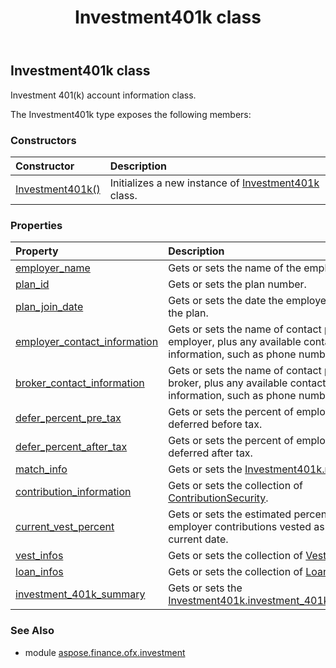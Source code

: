 ﻿---
title: Investment401k class
second_title: Aspose.Finance for Python via .NET API References
description: 
type: docs
weight: 220
url: /python-net/aspose.finance.ofx.investment/investment401k/
is_root: false
---

## Investment401k class

Investment 401(k) account information class.



The Investment401k type exposes the following members:

### Constructors
| Constructor | Description |
| :- | :- |
| [Investment401k()](/finance/python-net/aspose.finance.ofx.investment/investment401k/__init__/#) | Initializes a new instance of [Investment401k](/finance/python-net/aspose.finance.ofx.investment/investment401k) class. |


### Properties
| Property | Description |
| :- | :- |
| [employer_name](/finance/python-net/aspose.finance.ofx.investment/investment401k/employer_name) | Gets or sets the name of the employer. |
| [plan_id](/finance/python-net/aspose.finance.ofx.investment/investment401k/plan_id) | Gets or sets the plan number. |
| [plan_join_date](/finance/python-net/aspose.finance.ofx.investment/investment401k/plan_join_date) | Gets or sets the date the employee joined the plan. |
| [employer_contact_information](/finance/python-net/aspose.finance.ofx.investment/investment401k/employer_contact_information) | Gets or sets the name of contact person at employer, plus any available contact information, such as phone number. |
| [broker_contact_information](/finance/python-net/aspose.finance.ofx.investment/investment401k/broker_contact_information) | Gets or sets the name of contact person at broker, plus any available contact information, such as phone number. |
| [defer_percent_pre_tax](/finance/python-net/aspose.finance.ofx.investment/investment401k/defer_percent_pre_tax) | Gets or sets the percent of employee salary deferred before tax. |
| [defer_percent_after_tax](/finance/python-net/aspose.finance.ofx.investment/investment401k/defer_percent_after_tax) | Gets or sets the percent of employee salary deferred after tax. |
| [match_info](/finance/python-net/aspose.finance.ofx.investment/investment401k/match_info) | Gets or sets the [Investment401k.match_info](/finance/python-net/aspose.finance.ofx.investment/investment401k#match_info). |
| [contribution_information](/finance/python-net/aspose.finance.ofx.investment/investment401k/contribution_information) | Gets or sets the collection of [ContributionSecurity](/finance/python-net/aspose.finance.ofx.investment/contributionsecurity). |
| [current_vest_percent](/finance/python-net/aspose.finance.ofx.investment/investment401k/current_vest_percent) | Gets or sets the estimated percentage of employer contributions vested as of the current date. |
| [vest_infos](/finance/python-net/aspose.finance.ofx.investment/investment401k/vest_infos) | Gets or sets the collection of [VestInfo](/finance/python-net/aspose.finance.ofx.investment/vestinfo). |
| [loan_infos](/finance/python-net/aspose.finance.ofx.investment/investment401k/loan_infos) | Gets or sets the collection of [LoanInfo](/finance/python-net/aspose.finance.ofx.investment/loaninfo). |
| [investment_401k_summary](/finance/python-net/aspose.finance.ofx.investment/investment401k/investment_401k_summary) | Gets or sets the [Investment401k.investment_401k_summary](/finance/python-net/aspose.finance.ofx.investment/investment401k#investment_401k_summary). |


### See Also

* module [aspose.finance.ofx.investment](../)

